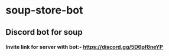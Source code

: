 # soup-store-bot
## Discord bot for soup
#### Invite link for server with bot:- https://discord.gg/5D6pf8neYP
